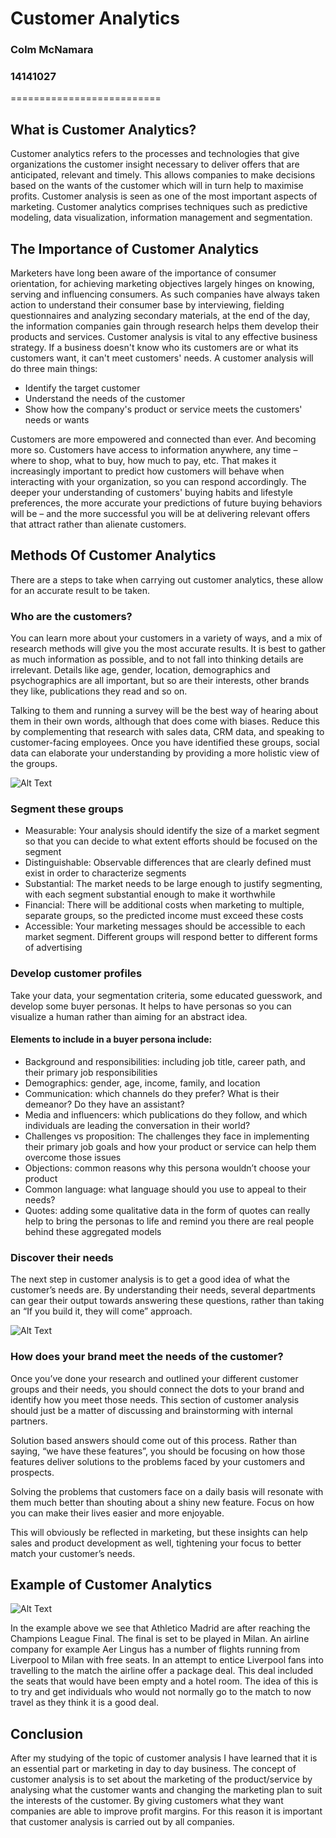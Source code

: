 # Customer Analytics
### Colm McNamara
### 14141027
==========================

## What is Customer Analytics?
Customer analytics refers to the processes and technologies that give organizations the customer insight necessary to deliver offers that are anticipated, relevant and timely. This allows companies to make decisions based on the wants of the customer which will in turn help to maximise profits. Customer analysis is seen as one of the most important aspects of marketing. Customer analytics comprises techniques such as predictive modeling, data visualization, information management and segmentation. 

## The Importance of Customer Analytics
Marketers have long been aware of the importance of consumer orientation, for achieving marketing objectives largely hinges on knowing, serving and influencing consumers. As such companies have always taken action to understand their consumer base by interviewing, fielding questionnaires and analyzing secondary materials, at the end of the day, the information companies gain through research helps them develop their products and services. Customer analysis is vital to any effective business strategy. If a business doesn't know who its customers are or what its customers want, it can't meet customers' needs. A customer analysis will do three main things:

* Identify the target customer
* Understand the needs of the customer
* Show how the company's product or service meets the customers' needs or wants

Customers are more empowered and connected than ever. And becoming more so. Customers have access to information anywhere, any time – where to shop, what to buy, how much to pay, etc. That makes it increasingly important to predict how customers will behave when interacting with your organization, so you can respond accordingly. The deeper your understanding of customers' buying habits and lifestyle preferences, the more accurate your predictions of future buying behaviors will be – and the more successful you will be at delivering relevant offers that attract rather than alienate customers.

## Methods Of Customer Analytics
There are a steps to take when carrying out customer analytics, these allow for an accurate result to be taken. 

### Who are the customers?
You can learn more about your customers in a variety of ways, and a mix of research methods will give you the most accurate results. It is best to gather as much information as possible, and to not fall into thinking details are irrelevant. Details like age, gender, location, demographics and psychographics are all important, but so are their interests, other brands they like, publications they read and so on.

Talking to them and running a survey will be the best way of hearing about them in their own words, although that does come with biases. Reduce this by complementing that research with sales data, CRM data, and speaking to customer-facing employees. Once you have identified these groups, social data can elaborate your understanding by providing a more holistic view of the groups.

![Alt Text](http://amadeusblog.com/wp-content/uploads/2016/04/Predictive-Analytics-Blog.png)

### Segment these groups
* Measurable: Your analysis should identify the size of a market segment so that you can decide to what extent efforts should be focused on the segment
* Distinguishable: Observable differences that are clearly defined must exist in order to characterize segments
* Substantial: The market needs to be large enough to justify segmenting, with each segment substantial enough to make it worthwhile
* Financial: There will be additional costs when marketing to multiple, separate groups, so the predicted income must exceed these costs
* Accessible: Your marketing messages should be accessible to each market segment. Different groups will respond better to different forms of advertising

### Develop customer profiles
Take your data, your segmentation criteria, some educated guesswork, and develop some buyer personas. It helps to have personas so you can visualize a human rather than aiming for an abstract idea.

#### Elements to include in a buyer persona include:

* Background and responsibilities: including job title, career path, and their primary job responsibilities
* Demographics: gender, age, income, family, and location
* Communication: which channels do they prefer? What is their demeanor? Do they have an assistant?
* Media and influencers: which publications do they follow, and which individuals are leading the conversation in their world?
* Challenges vs proposition: The challenges they face in implementing their primary job goals and how your product or service can help them overcome those issues
* Objections: common reasons why this persona wouldn’t choose your product
* Common language: what language should you use to appeal to their needs?
* Quotes: adding some qualitative data in the form of quotes can really help to bring the personas to life and remind you there are real people behind these aggregated models

### Discover their needs
The next step in customer analysis is to get a good idea of what the customer’s needs are. By understanding their needs, several departments can gear their output towards answering these questions, rather than taking an “If you build it, they will come” approach.

![Alt Text](https://cdn.sketchbubble.com/media/catalog/product/cache/1/image/720x540/c96a280f94e22e3ee3823dd0a1a87606/c/u/customer-needs-slide5.png)

### How does your brand meet the needs of the customer?
Once you’ve done your research and outlined your different customer groups and their needs, you should connect the dots to your brand and identify how you meet those needs. This section of customer analysis should just be a matter of discussing and brainstorming with internal partners.

Solution based answers should come out of this process. Rather than saying, “we have these features”, you should be focusing on how those features deliver solutions to the problems faced by your customers and prospects.

Solving the problems that customers face on a daily basis will resonate with them much better than shouting about a shiny new feature. Focus on how you can make their lives easier and more enjoyable.

This will obviously be reflected in marketing, but these insights can help sales and product development as well, tightening your focus to better match your customer’s needs.


## Example of Customer Analytics
![Alt Text](http://amadeusblog.com/wp-content/uploads/2016/04/BlogPost.png)

In the example above we see that Athletico Madrid are after reaching the Champions League Final. The final is set to be played in Milan. An airline company for example Aer Lingus has a number of flights running from Liverpool to Milan with free seats. In an attempt to entice Liverpool fans into travelling to the match the airline offer a package deal. This deal included the seats that would have been empty and a hotel room. The idea of this is to try and get individuals who would not normally go to the match to now travel as they think it is a good deal.

## Conclusion
After my studying of the topic of customer analysis I have learned that it is an essential part or marketing in day to day business. The concept of customer analysis is to set about the marketing of the product/service by analysing what the customer wants and changing the marketing plan to suit the interests of the customer. By giving customers what they want companies are able to improve profit margins. For this reason it is important that customer analysis is carried out by all companies. 
